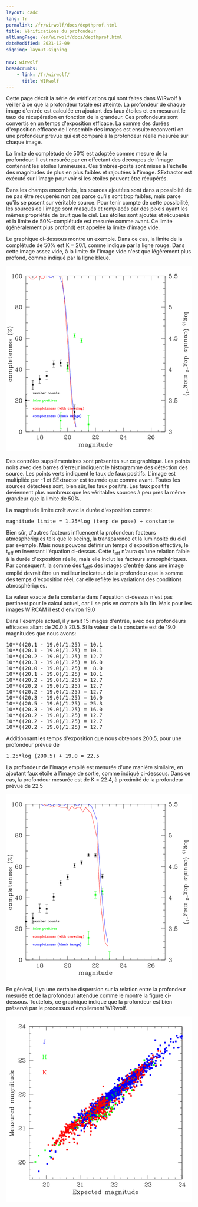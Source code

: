 ```yaml
---
layout: cadc
lang: fr
permalink: /fr/wirwolf/docs/depthprof.html
title: Vérifications du profondeur
altLangPage: /en/wirwolf/docs/depthprof.html
dateModified: 2021-12-09
signing: layout.signing

nav: wirwolf
breadcrumbs:
    - link: /fr/wirwolf/
      title: WIRwolf
---
```

<p>
    Cette page d&eacute;crit la s&eacute;rie de v&eacute;rifications qui sont faites dans
    WIRwolf &agrave; veiller &agrave; ce que la profondeur totale est atteinte. La
    profondeur de chaque image d'entr&eacute;e est calcul&eacute;e en ajoutant des faux
    &eacute;toiles et en mesurant le taux de r&eacute;cup&eacute;ration en fonction de la
    grandeur. Ces profondeurs sont convertis en un temps d'exposition
    efficace. La somme des dur&eacute;es d'exposition efficace de l'ensemble
    des images est ensuite reconverti en une profondeur pr&eacute;vue qui
    est compar&eacute; &agrave; la profondeur r&eacute;elle mesur&eacute;e sur chaque image.
</p>
<p>
    La limite de compl&eacute;tude de 50% est adopt&eacute;e comme mesure de la
    profondeur. Il est mesur&eacute;e par en effectant des d&eacute;coupes de
    l'image contenant les &eacute;toiles lumineuses. Ces timbres-poste sont
    mises &agrave; l'&eacute;chelle des magnitudes de plus en plus faibles et
    rajout&eacute;es &agrave; l'image. SExtractor est ex&eacute;cut&eacute; sur l'image pour voir
    si les &eacute;toiles peuvent &ecirc;tre r&eacute;cup&eacute;r&eacute;s.
</p>
<p>
    Dans les champs encombr&eacute;s, les sources ajout&eacute;es sont dans a
    possibilt&eacute; de ne pas &ecirc;tre recuper&eacute;s non pas parce qu'ils
    sont trop faibles, mais parce qu'ils se posent sur v&eacute;ritable
    source. Pour tenir compte de cette possibilit&eacute;, les sources de
    l'image sont masqu&eacute;s et remplac&eacute;s par des pixels ayant les m&ecirc;mes
    propri&eacute;t&eacute;s de bruit que le ciel. Les &eacute;toiles sont ajout&eacute;s et
    r&eacute;cup&eacute;r&eacute;s et la limite de 50%-compl&eacute;tude est mesur&eacute;e comme
    avant. Ce limite (g&eacute;n&eacute;ralement plus profond) est appel&eacute;e la limite
    d'image vide.
</p>
<p>
    Le graphique ci-dessous montre un exemple. Dans ce cas, la limite de
    la compl&eacute;tude de 50% est K = 20.1, comme indiqu&eacute; par la ligne
    rouge. Dans cette image assez vide, &agrave; la limite de l'image vide n'est
    que l&eacute;g&egrave;rement plus profond, comme indiqu&eacute; par la ligne bleue.
</p>
<img src="/static/images/wirwolf/855295pf01.01.magstar.gif" alt="Profondeur de l'exposition 855295 "/>
<p>
    Des contr&ocirc;les suppl&eacute;mentaires sont pr&eacute;sent&eacute;s sur ce graphique. Les
    points noirs avec des barres d'erreur indiquent le histogramme des
    d&eacute;t&eacute;ction des source. Les points verts indiquent le
    taux de faux positifs. L'image est multipli&eacute;e par -1 et SExtractor
    est tourn&eacute;e que comme avant. Toutes les sources d&eacute;tect&eacute;es
    sont, bien s&ucirc;r, les faux positifs. Les faux positifs deviennent
    plus nombreux que les v&eacute;ritables sources &agrave; peu pr&egrave;s la m&ecirc;me
    grandeur que la limite de 50%.
</p>
<p>
    La magnitude limite  cro&icirc;t avec la dur&eacute;e d'exposition comme:
</p>
<pre>
magnitude limite = 1.25*log (temp de pose) + constante
</pre>
<p>
    Bien s&ucirc;r, d'autres facteurs influencent la profondeur: facteurs
    atmosph&eacute;riques tels que le seeing, la transparence et la
    luminosit&eacute; du ciel par exemple. Mais nous pouvons d&eacute;finir un temps
    d'exposition effective, le t<sub>eff</sub> en inversant l'&eacute;quation
    ci-dessus. Cette t<sub>eff</sub> n'aura qu'une relation faible &agrave;
    la dur&eacute;e d'exposition r&eacute;elle, mais elle inclut les facteurs
    atmosph&eacute;riques. Par cons&eacute;quent, la somme des t<sub>eff</sub>s des
    images d'entr&eacute;e dans une image empil&eacute; devrait &ecirc;tre un
    meilleur indicateur de la profondeur que la somme des temps
    d'exposition r&eacute;el, car elle refl&egrave;te les variations des conditions
    atmosph&eacute;riques.
</p>
<p>
    La valeur exacte de la constante dans l'&eacute;quation ci-dessus n'est
    pas pertinent pour le calcul actuel, car il se pris en compte &agrave; la
    fin. Mais pour les images WIRCAM il est d'environ 19,0
</p>
<p>
    Dans l'exemple actuel, il y avait 15 images d'entr&eacute;e, avec des
    profondeurs efficaces allant de 20.0 &agrave; 20.5. Si la valeur
    de la constante est de 19.0 magnitudes que nous avons:
</p>
<pre>
10**((20.1 - 19.0)/1.25) = 10.1
10**((20.1 - 19.0)/1.25) = 10.1
10**((20.2 - 19.0)/1.25) = 12.7
10**((20.3 - 19.0)/1.25) = 16.0
10**((20.0 - 19.0)/1.25) =  8.0 
10**((20.1 - 19.0)/1.25) = 10.1
10**((20.2 - 19.0)/1.25) = 12.7
10**((20.2 - 19.0)/1.25) = 12.7
10**((20.2 - 19.0)/1.25) = 12.7
10**((20.3 - 19.0)/1.25) = 16.0
10**((20.5 - 19.0)/1.25) = 25.3
10**((20.3 - 19.0)/1.25) = 16.0
10**((20.2 - 19.0)/1.25) = 12.7
10**((20.2 - 19.0)/1.25) = 12.7
10**((20.2 - 19.0)/1.25) = 12.7
</pre>
<p>
    Additionnant les temps d'exposition que nous obtenons 200,5, pour une profondeur pr&eacute;vue de
</p>
<pre>
1.25*log (200.5) + 19.0 = 22.5
</pre>
<p>
    La profondeur de l'image empil&eacute; est mesur&eacute;e d'une mani&egrave;re
    similaire, en ajoutant faux &eacute;toile &agrave; l'image de sortie, comme
    indiqu&eacute; ci-dessous. Dans ce cas, la profondeur mesur&eacute;e est de K =
    22.4, &agrave; proximit&eacute; de la profondeur pr&eacute;vue de 22.5
</p>
<img src="/static/images/wirwolf/GW001.000.492-15.061.K.magstar.gif" alt="Profondeur de l'image empil&eacute;e GW001.000.492-15.061.K"/>
<p>
    En g&eacute;n&eacute;ral, il ya une certaine dispersion sur la relation entre la
    profondeur mesur&eacute;e et de la profondeur attendue comme le montre la
    figure ci-dessous. Toutefois, ce graphique indique que la profondeur
    est bien pr&eacute;serv&eacute; par le processus d'empilement WIRwolf.
</p>
<img src="/static/images/wirwolf/mdepth.gif" alt="Profondeurs mesur&eacute;s vs. profondeurs attendus"/>
